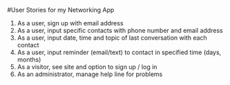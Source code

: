 #User Stories for my Networking App

1. As a user, sign up with email address
2. As a user, input specific contacts with phone number and email address
3. As a user, input date, time and topic of last conversation with each contact
4. As a user, input reminder (email/text) to contact in specified time (days, months) 
5. As a visitor, see site and option to sign up / log in
6. As an administrator, manage help line for problems
